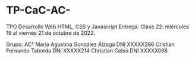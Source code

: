 # TP-CaC-AC-
TPO Desarrollo Web
HTML, CSS y Javascript
Entrega: Clase 22: miércoles 19 al viernes 21 de octubre de 2022.

Grupo: AC²
María Agustina González Álzaga DNI XXXXX286
Cristian Fernando Taborda DNI XXXXX214
Christian Celso DNI XXXXX098
